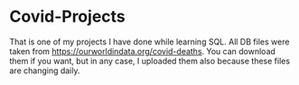 # Covid-Projects
That is one of my projects I have done while learning SQL. 
All DB files were taken from https://ourworldindata.org/covid-deaths. You can download them if you want, but in any case, I  uploaded them also because these files are changing daily.

